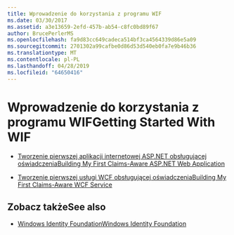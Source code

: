 ```yaml
---
title: Wprowadzenie do korzystania z programu WIF
ms.date: 03/30/2017
ms.assetid: a3e13659-2efd-457b-ab54-c8fc0bd89f67
author: BrucePerlerMS
ms.openlocfilehash: fa9d83cc649cadeca514bf3ca4564339d86e5a09
ms.sourcegitcommit: 2701302a99cafbe0d86d53d540eb0fa7e9b46b36
ms.translationtype: MT
ms.contentlocale: pl-PL
ms.lasthandoff: 04/28/2019
ms.locfileid: "64650416"
---
```

# <a name="getting-started-with-wif"></a><span data-ttu-id="e6529-102">Wprowadzenie do korzystania z programu WIF</span><span class="sxs-lookup"><span data-stu-id="e6529-102">Getting Started With WIF</span></span>
- [<span data-ttu-id="e6529-103">Tworzenie pierwszej aplikacji internetowej ASP.NET obsługującej oświadczenia</span><span class="sxs-lookup"><span data-stu-id="e6529-103">Building My First Claims-Aware ASP.NET Web Application</span></span>](../../../docs/framework/security/building-my-first-claims-aware-aspnet-web-app.md)  
  
- [<span data-ttu-id="e6529-104">Tworzenie pierwszej usługi WCF obsługującej oświadczenia</span><span class="sxs-lookup"><span data-stu-id="e6529-104">Building My First Claims-Aware WCF Service</span></span>](../../../docs/framework/security/building-my-first-claims-aware-wcf-service.md)  
  
## <a name="see-also"></a><span data-ttu-id="e6529-105">Zobacz także</span><span class="sxs-lookup"><span data-stu-id="e6529-105">See also</span></span>

- [<span data-ttu-id="e6529-106">Windows Identity Foundation</span><span class="sxs-lookup"><span data-stu-id="e6529-106">Windows Identity Foundation</span></span>](../../../docs/framework/security/index.md)
